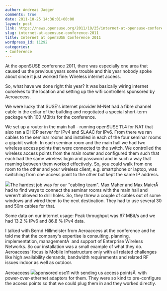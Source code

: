 ```yaml
---
author: Andreas Jaeger
comments: true
date: 2011-10-25 14:36:01+00:00
layout: post
link: https://news.opensuse.org/2011/10/25/internet-at-opensuse-conference-2011/
slug: internet-at-opensuse-conference-2011
title: Internet at openSUSE Conference 2011
wordpress_id: 11292
categories:
- Conference
---
```


At the openSUSE conference 2011, there was especially one area that caused us the previous years some trouble and this year nobody spoke about since it just worked fine: Wireless internet access.

So, what have we done right this year? It was basically wiring internet ourselves to the location and setting up the wifi controllers sponsored by Aeroaccess.

<!-- more -->We were lucky that SUSE's internet provider M-Net had a fibre channel cable in the cellar of the building and negotiated a special short-term package with 100 MBit/s for the conference.

We set up a router in the main hall - running openSUSE 11.4 for NAT that also ran a DHCP server for IPv4 and SLAAC for IPv6. From there we ran cables to the seminar rooms and installed in each of the four seminar rooms a gigabit switch. In each seminar room and the main hall we had two wireless access points that were connected to the switch. We controlled the wireless access points from the main router and configured them such that each had the same wireless login and password and in such a way that roaming between them worked effectively. So, you could walk from one room to the other and your wireless client, e.g. smartphone or laptop, was switching from one access point to the other but kept the same IP address.

[![](http://ajaeger.smugmug.com/Events/osc11/i-7HvP8bz/0/S/ajs-20110914-osc11-S.jpg)](http://ajaeger.smugmug.com/Events/osc11/i-7HvP8bz/0/X3/ajs-20110914-osc11-X3.jpg)The hardest job was for our "cabling team". Max Maher and Max MaierÂ  had to find ways to connect the seminar rooms with the main hall and weren't allowed to drill holes. So, they threw a couple of cables out of some windows and wired them to the next destination. They had to use several 30 and 50m cables for that.

Some data on our internet usage: Peak throughput was 67 MBit/s and we had 13.2 % IPv6 and 86.8 % IPv4 data.

I talked with Bernd Hillmeister from Aeroaccess at the conference and he told me that the company's expertise is consulting, planning, implementation, managementÂ  and support of Enterprise Wireless Networks. So our installation was a small example of what they do. Aeroaccess' focus is Mobile Infrastructure only with all related challenges like high availability demands, bandwidth requirements and related RF issues indoor as well as outdoor.

Aeroaccess [![](http://conference.opensuse.org/wp-content/uploads/aeroaccess.gif)](http://www.aeroaccess.de/)sponsored osc11 with sending us access pointsÂ  with power-over-ethernet adaptors for them. They were so kind to pre-configure the access points so that we could plug them in and they worked directly.
